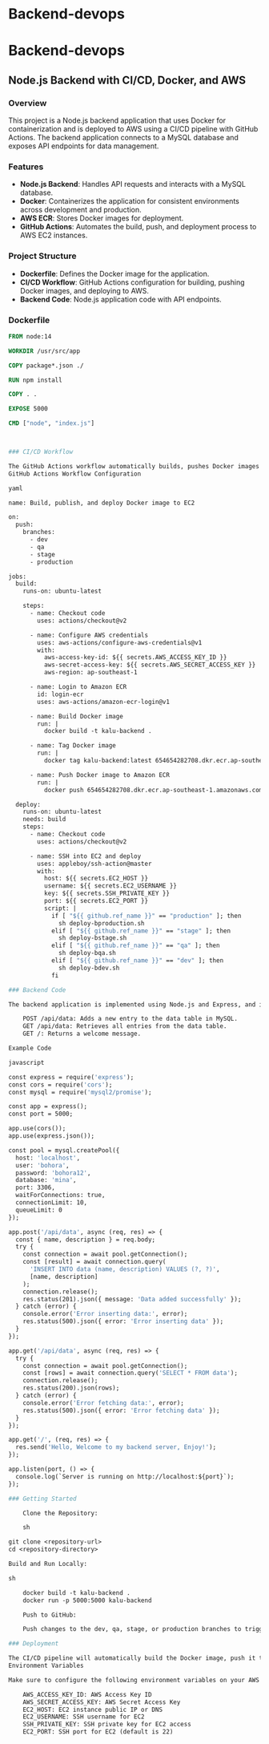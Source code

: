 # Backend-devops

# Backend-devops

## Node.js Backend with CI/CD, Docker, and AWS

### Overview

This project is a Node.js backend application that uses Docker for containerization and is deployed to AWS using a CI/CD pipeline with GitHub Actions. The backend application connects to a MySQL database and exposes API endpoints for data management.

### Features

- **Node.js Backend**: Handles API requests and interacts with a MySQL database.
- **Docker**: Containerizes the application for consistent environments across development and production.
- **AWS ECR**: Stores Docker images for deployment.
- **GitHub Actions**: Automates the build, push, and deployment process to AWS EC2 instances.

### Project Structure

- **Dockerfile**: Defines the Docker image for the application.
- **CI/CD Workflow**: GitHub Actions configuration for building, pushing Docker images, and deploying to AWS.
- **Backend Code**: Node.js application code with API endpoints.

### Dockerfile

```dockerfile
FROM node:14

WORKDIR /usr/src/app

COPY package*.json ./

RUN npm install

COPY . .

EXPOSE 5000

CMD ["node", "index.js"]



### CI/CD Workflow

The GitHub Actions workflow automatically builds, pushes Docker images to Amazon ECR, and deploys them to an AWS EC2 instance.
GitHub Actions Workflow Configuration

yaml

name: Build, publish, and deploy Docker image to EC2

on:
  push:
    branches:
      - dev
      - qa
      - stage
      - production

jobs:
  build:
    runs-on: ubuntu-latest

    steps:
      - name: Checkout code
        uses: actions/checkout@v2

      - name: Configure AWS credentials
        uses: aws-actions/configure-aws-credentials@v1
        with:
          aws-access-key-id: ${{ secrets.AWS_ACCESS_KEY_ID }}
          aws-secret-access-key: ${{ secrets.AWS_SECRET_ACCESS_KEY }}
          aws-region: ap-southeast-1

      - name: Login to Amazon ECR
        id: login-ecr
        uses: aws-actions/amazon-ecr-login@v1

      - name: Build Docker image
        run: |
          docker build -t kalu-backend .

      - name: Tag Docker image
        run: |
          docker tag kalu-backend:latest 654654282708.dkr.ecr.ap-southeast-1.amazonaws.com/kalu-backend:${{ github.ref_name }}-latest

      - name: Push Docker image to Amazon ECR
        run: |
          docker push 654654282708.dkr.ecr.ap-southeast-1.amazonaws.com/kalu-backend:${{ github.ref_name }}-latest

  deploy:
    runs-on: ubuntu-latest
    needs: build
    steps:
      - name: Checkout code
        uses: actions/checkout@v2

      - name: SSH into EC2 and deploy
        uses: appleboy/ssh-action@master
        with:
          host: ${{ secrets.EC2_HOST }}
          username: ${{ secrets.EC2_USERNAME }}
          key: ${{ secrets.SSH_PRIVATE_KEY }}
          port: ${{ secrets.EC2_PORT }}
          script: |
            if [ "${{ github.ref_name }}" == "production" ]; then
              sh deploy-bproduction.sh
            elif [ "${{ github.ref_name }}" == "stage" ]; then
              sh deploy-bstage.sh
            elif [ "${{ github.ref_name }}" == "qa" ]; then
              sh deploy-bqa.sh
            elif [ "${{ github.ref_name }}" == "dev" ]; then
              sh deploy-bdev.sh
            fi

### Backend Code

The backend application is implemented using Node.js and Express, and it provides the following API endpoints:

    POST /api/data: Adds a new entry to the data table in MySQL.
    GET /api/data: Retrieves all entries from the data table.
    GET /: Returns a welcome message.

Example Code

javascript

const express = require('express');
const cors = require('cors');
const mysql = require('mysql2/promise');

const app = express();
const port = 5000;

app.use(cors());
app.use(express.json());

const pool = mysql.createPool({
  host: 'localhost',
  user: 'bohora',
  password: 'bohora12',
  database: 'mina',
  port: 3306,
  waitForConnections: true,
  connectionLimit: 10,
  queueLimit: 0
});

app.post('/api/data', async (req, res) => {
  const { name, description } = req.body;
  try {
    const connection = await pool.getConnection();
    const [result] = await connection.query(
      'INSERT INTO data (name, description) VALUES (?, ?)',
      [name, description]
    );
    connection.release();
    res.status(201).json({ message: 'Data added successfully' });
  } catch (error) {
    console.error('Error inserting data:', error);
    res.status(500).json({ error: 'Error inserting data' });
  }
});

app.get('/api/data', async (req, res) => {
  try {
    const connection = await pool.getConnection();
    const [rows] = await connection.query('SELECT * FROM data');
    connection.release();
    res.status(200).json(rows);
  } catch (error) {
    console.error('Error fetching data:', error);
    res.status(500).json({ error: 'Error fetching data' });
  }
});

app.get('/', (req, res) => {
  res.send('Hello, Welcome to my backend server, Enjoy!');
});

app.listen(port, () => {
  console.log(`Server is running on http://localhost:${port}`);
});

### Getting Started

    Clone the Repository:

    sh

git clone <repository-url>
cd <repository-directory>

Build and Run Locally:

sh

    docker build -t kalu-backend .
    docker run -p 5000:5000 kalu-backend

    Push to GitHub:

    Push changes to the dev, qa, stage, or production branches to trigger the CI/CD pipeline.

### Deployment

The CI/CD pipeline will automatically build the Docker image, push it to Amazon ECR, and deploy it to an AWS EC2 instance based on the branch you push to.
Environment Variables

Make sure to configure the following environment variables on your AWS EC2 instance and GitHub repository secrets:

    AWS_ACCESS_KEY_ID: AWS Access Key ID
    AWS_SECRET_ACCESS_KEY: AWS Secret Access Key
    EC2_HOST: EC2 instance public IP or DNS
    EC2_USERNAME: SSH username for EC2
    SSH_PRIVATE_KEY: SSH private key for EC2 access
    EC2_PORT: SSH port for EC2 (default is 22)


